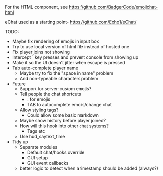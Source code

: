 For the HTML component, see https://github.com/BadgerCode/emojichat-html

eChat used as a starting point- https://github.com/Exho1/eChat/

TODO:
* Maybe fix rendering of emojis in input box
* Try to use local version of html file instead of hosted one
* Fix player joins not showing
* Intercept ` key presses and prevent console from showing up
* Make it so the UI doesn't jitter when escape is pressed
* Tab auto-complete player name
    * Maybe try to fix the "space in name" problem
    * And non-typeable characters problem
* Future
    * Support for server-custom emojis?
    * Tell people the chat shortcuts
        * : for emojis
        * TAB to autocomplete emojis/change chat
    * Allow styling tags?
        * Could allow some basic markdown
    * Maybe show history before player joined?
    * How will this hook into other chat systems?
        * Tags etc
    * Use hud_saytext_time
* Tidy up
    * Separate modules
        * Default chat/hooks override
        * GUI setup
        * GUI event callbacks
    * better logic to detect when a timestamp should be added (always?)
